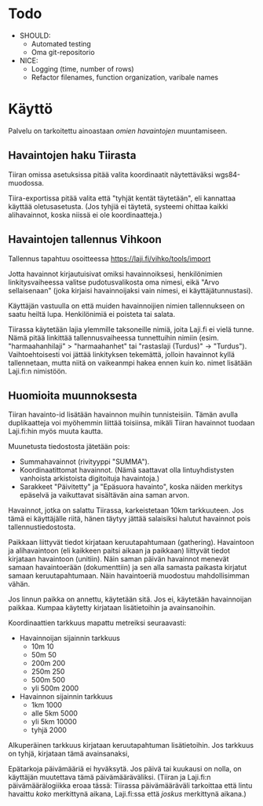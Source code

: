 
# Todo

- SHOULD:
  - Automated testing
  - Oma git-repositorio
- NICE:
  - Logging (time, number of rows)
  - Refactor filenames, function organization, varibale names

# Käyttö

Palvelu on tarkoitettu ainoastaan *omien havaintojen* muuntamiseen. 

## Havaintojen haku Tiirasta

Tiiran omissa asetuksissa pitää valita koordinaatit näytettäväksi wgs84-muodossa.

Tiira-exportissa pitää valita että "tyhjät kentät täytetään", eli kannattaa käyttää oletusasetusta. (Jos tyhjiä ei täytetä, systeemi ohittaa kaikki alihavainnot, koska niissä ei ole koordinaatteja.)

## Havaintojen tallennus Vihkoon

Tallennus tapahtuu osoitteessa https://laji.fi/vihko/tools/import

Jotta havainnot kirjautuisivat omiksi havainnoiksesi, henkilönimien linkitysvaiheessa valitse pudotusvalikosta oma nimesi, eikä "Arvo sellaisenaan" (joka kirjaisi havainnoijaksi vain nimesi, ei käyttäjätunnustasi).

Käyttäjän vastuulla on että muiden havainnoijien nimien tallennukseen on saatu heiltä lupa. Henkilönimiä ei poisteta tai salata.

Tiirassa käytetään lajia ylemmille taksoneille nimiä, joita Laji.fi ei vielä tunne. Nämä pitää linkittää tallennusvaiheessa tunnettuihin nimiin (esim. "harmaahanhilaji" > "harmaahanhet" tai "rastaslaji (Turdus)" -> "Turdus"). Vaihtoehtoisesti voi jättää linkityksen tekemättä, jolloin havainnot kyllä tallennetaan, mutta niitä on vaikeanmpi hakea ennen kuin ko. nimet lisätään Laji.fi:n nimistöön.

## Huomioita muunnoksesta

Tiiran havainto-id lisätään havainnon muihin tunnisteisiin. Tämän avulla duplikaatteja voi myöhemmin liittää toisiinsa, mikäli Tiiran havainnot tuodaan Laji.fi:hin myös muuta kautta.

Muunetusta tiedostosta jätetään pois:
- Summahavainnot (rivityyppi "SUMMA").
- Koordinaatittomat havainnot. (Nämä saattavat olla lintuyhdistysten vanhoista arkistoista digitoituja havaintoja.)
- Sarakkeet "Päivitetty" ja "Epäsuora havainto", koska näiden merkitys epäselvä ja vaikuttavat sisältävän aina saman arvon.

Havainnot, jotka on salattu Tiirassa, karkeistetaan 10km tarkkuuteen. Jos tämä ei käyttäjälle riitä, hänen täytyy jättää salaisiksi halutut havainnot pois tallennustiedostosta.

Paikkaan liittyvät tiedot kirjataan keruutapahtumaan (gathering). Havaintoon ja alihavaintoon (eli kaikkeen paitsi aikaan ja paikkaan) liittyvät tiedot kirjataan havaintoon (unitiin). Näin saman päivän havainnot menevät samaan havaintoerään (dokumenttiin) ja sen alla samasta paikasta kirjatut samaan keruutapahtumaan. Näin havaintoeriä muodostuu mahdollisimman vähän.

Jos linnun paikka on annettu, käytetään sitä. Jos ei, käytetään havainnoijan paikkaa. Kumpaa käytetty kirjataan lisätietoihin ja avainsanoihin.

Koordinaattien tarkkuus mapattu metreiksi seuraavasti:
- Havainnoijan sijainnin tarkkuus
  - 10m 10
  - 50m  50
  - 200m  200
  - 250m  250
  - 500m  500
  - yli 500m 2000
- Havainnon sijainnin tarkkuus
  - 1km 1000
  - alle 5km  5000
  - yli 5km  10000
  - tyhjä   2000

Alkuperäinen tarkkuus kirjataan keruutapahtuman lisätietoihin. Jos tarkkuus on tyhjä, kirjataan tämä avainsanaksi,

Epätarkoja päivämääriä ei hyväksytä. Jos päivä tai kuukausi on nolla, on käyttäjän muutettava tämä päivämääräväliksi. (Tiiran ja Laji.fi:n päivämäärälogiikka eroaa tässä: Tiirassa päivämääräväli tarkoittaa että lintu havaittu *koko* merkittynä aikana, Laji.fi:ssa että *joskus* merkittynä aikana.)

